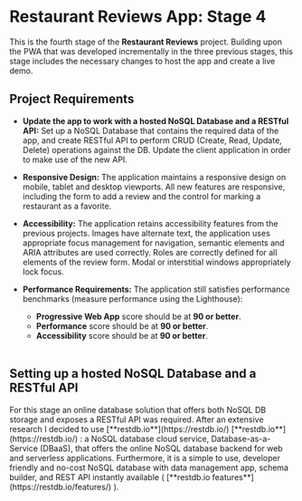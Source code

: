 <h1>Restaurant Reviews App: Stage 4</h1>
This is the fourth stage of the <b>Restaurant Reviews</b> project. Building upon the PWA that was developed incrementally in the three previous stages, this stage includes the necessary changes to host the app and create a live demo. 


<h2>Project Requirements</h2>

  - **Update the app to work with a hosted NoSQL Database and a RESTful API:** Set up a NoSQL Database that contains the required data of the app, and create RESTful API to perform CRUD (Create, Read, Update, Delete) operations against the DB. Update the client application in order to make use of the new API.
   
 - **Responsive Design:** The application maintains a responsive design on mobile, tablet and desktop viewports. All new features are responsive, including the form to add a review and the control for marking a restaurant as a favorite.

 - **Accessibility:** The application retains accessibility features from the previous projects. Images have alternate text, the application uses appropriate focus management for navigation, semantic elements and ARIA attributes are used correctly. Roles are correctly defined for all elements of the review form. Modal or interstitial windows appropriately lock focus.

 - **Performance Requirements:** The application still satisfies performance benchmarks (measure performance using the Lighthouse):
   - **Progressive Web App** score should be at **90 or better**.
   - **Performance** score should be at **90 or better**.
   - **Accessibility** score should be at **90 or better**.
<br><br>


<h2>Setting up a hosted NoSQL Database and a RESTful API</h2>
For this stage an online database solution that offers both NoSQL DB storage and exposes a RESTful API was required. After an extensive research I decided to use  [**restdb.io**](https://restdb.io/)  
[**restdb.io**](https://restdb.io/)
: a NoSQL database cloud service, Database-as-a-Service (DBaaS), that offers the online NoSQL database backend for web and serverless applications. Furthermore, it is a simple to use, developer friendly and no-cost NoSQL database with data management app, schema builder, and REST API instantly available (
[**restdb.io features**](https://restdb.io/features/)
).

